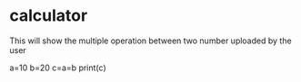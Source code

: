 # calculator
This will show the multiple operation between two number uploaded by the user 



a=10
b=20
c=a=b
print(c)
